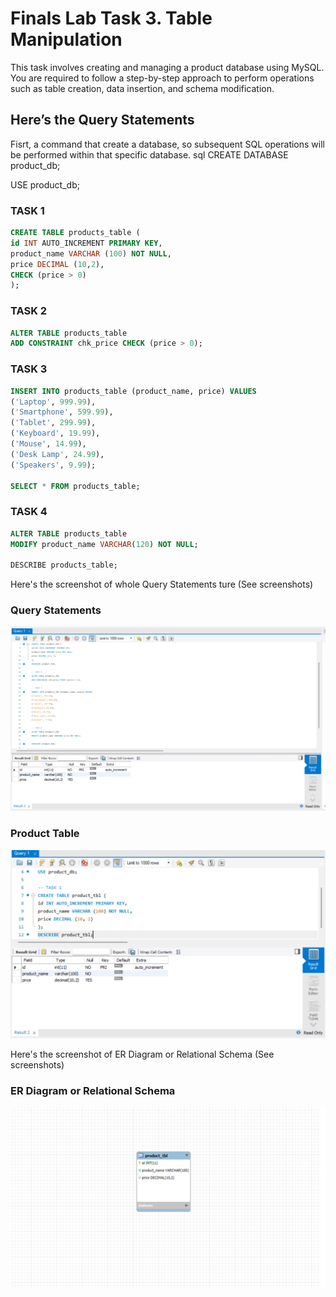 
# Finals Lab Task 3. Table Manipulation
This task involves creating and managing a product database using MySQL. You are required to follow a step-by-step approach to perform operations such as table creation, data insertion, and schema modification.

## Here’s the Query Statements

Fisrt, a command that create a database, so subsequent SQL operations will be performed within that specific database.
sql
CREATE DATABASE product_db;

USE product_db;

### TASK 1
```sql
CREATE TABLE products_table (
id INT AUTO_INCREMENT PRIMARY KEY,
product_name VARCHAR (100) NOT NULL,
price DECIMAL (10,2),
CHECK (price > 0)
);
```
### TASK 2
```sql
ALTER TABLE products_table
ADD CONSTRAINT chk_price CHECK (price > 0);
```
### TASK 3
```sql
INSERT INTO products_table (product_name, price) VALUES
('Laptop', 999.99),
('Smartphone', 599.99),
('Tablet', 299.99),
('Keyboard', 19.99),
('Mouse', 14.99),
('Desk Lamp', 24.99),
('Speakers', 9.99);

SELECT * FROM products_table;
```
### TASK 4
```sql
ALTER TABLE products_table
MODIFY product_name VARCHAR(120) NOT NULL;

DESCRIBE products_table;
```
Here's the screenshot of whole Query Statements ture (See screenshots)

### Query Statements
![Sample Output](images/product_db_1to4.png)

### Product Table
  
![Sample Output](images/product_tbl.png)

Here's the screenshot of ER Diagram or Relational Schema (See screenshots)

### ER Diagram or Relational Schema

![Sample Output](images/eer.png)
